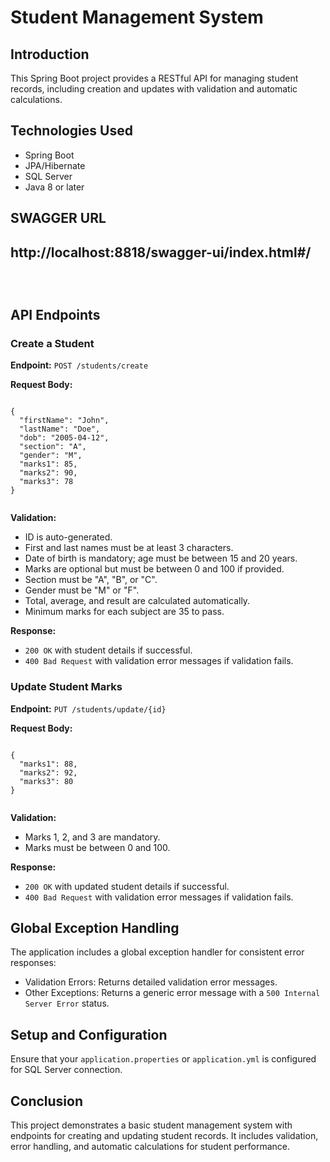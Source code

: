 <!DOCTYPE html>
<html lang="en">
<head>
    <meta charset="UTF-8">
    <meta name="viewport" content="width=device-width, initial-scale=1.0">
   

</head>
<body>
    <h1>Student Management System</h1>
    <h2>Introduction</h2>
    <p>This Spring Boot project provides a RESTful API for managing student records, including creation and updates with validation and automatic calculations.</p>
    <h2>Technologies Used</h2>
    <ul>
        <li>Spring Boot</li>
        <li>JPA/Hibernate</li>
        <li>SQL Server</li>
        <li>Java 8 or later</li>
    </ul>
    <h2> SWAGGER URL <h2>
    <p>http://localhost:8818/swagger-ui/index.html#/<p>
        <br>
    <h2>API Endpoints</h2>
    <h3>Create a Student</h3>
    <p><strong>Endpoint:</strong> <code>POST /students/create</code></p>
    <p><strong>Request Body:</strong></p>
    <pre><code>
{
  "firstName": "John",
  "lastName": "Doe",
  "dob": "2005-04-12",
  "section": "A",
  "gender": "M",
  "marks1": 85,
  "marks2": 90,
  "marks3": 78
}
    </code></pre>
    <p><strong>Validation:</strong></p>
    <ul>
        <li>ID is auto-generated.</li>
        <li>First and last names must be at least 3 characters.</li>
        <li>Date of birth is mandatory; age must be between 15 and 20 years.</li>
        <li>Marks are optional but must be between 0 and 100 if provided.</li>
        <li>Section must be "A", "B", or "C".</li>
        <li>Gender must be "M" or "F".</li>
        <li>Total, average, and result are calculated automatically.</li>
        <li>Minimum marks for each subject are 35 to pass.</li>
    </ul>
    <p><strong>Response:</strong></p>
    <ul>
        <li><code>200 OK</code> with student details if successful.</li>
        <li><code>400 Bad Request</code> with validation error messages if validation fails.</li>
    </ul>
    <h3>Update Student Marks</h3>
    <p><strong>Endpoint:</strong> <code>PUT /students/update/{id}</code></p>
    <p><strong>Request Body:</strong></p>
    <pre><code>
{
  "marks1": 88,
  "marks2": 92,
  "marks3": 80
}
    </code></pre>
    <p><strong>Validation:</strong></p>
    <ul>
        <li>Marks 1, 2, and 3 are mandatory.</li>
        <li>Marks must be between 0 and 100.</li>
    </ul>
    <p><strong>Response:</strong></p>
    <ul>
        <li><code>200 OK</code> with updated student details if successful.</li>
        <li><code>400 Bad Request</code> with validation error messages if validation fails.</li>
    </ul>
    <h2>Global Exception Handling</h2>
    <p>The application includes a global exception handler for consistent error responses:</p>
    <ul>
        <li>Validation Errors: Returns detailed validation error messages.</li>
        <li>Other Exceptions: Returns a generic error message with a <code>500 Internal Server Error</code> status.</li>
    </ul>
    <h2>Setup and Configuration</h2>
    <p>Ensure that your <code>application.properties</code> or <code>application.yml</code> is configured for SQL Server connection.</p>
    <h2>Conclusion</h2>
    <p>This project demonstrates a basic student management system with endpoints for creating and updating student records. It includes validation, error handling, and automatic calculations for student performance.</p>
</body>
</html>
